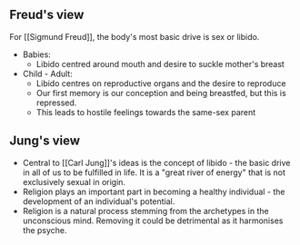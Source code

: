 ## Freud's view
For [[Sigmund Freud]], the body's most basic drive is sex or libido.
- Babies: 
	- Libido centred around mouth and desire to suckle mother's breast 
-  Child - Adult:
    -   Libido centres on reproductive organs and the desire to reproduce 
    -   Our first memory is our conception and being breastfed, but this is repressed. 
    -   This leads to hostile feelings towards the same-sex parent

## Jung's view
-   Central to [[Carl Jung]]'s ideas is the concept of libido - the basic drive in all of us to be fulfilled in life. It is a "great river of energy" that is not exclusively sexual in origin. 
-   Religion plays an important part in becoming a healthy individual - the development of an individual's potential. 
-   Religion is a natural process stemming from the archetypes in the unconscious mind. Removing it could be detrimental as it harmonises the psyche.